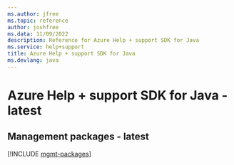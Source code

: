 ```yaml
---
ms.author: jfree
ms.topic: reference
author: joshfree
ms.data: 11/09/2022
description: Reference for Azure Help + support SDK for Java
ms.service: help+support
title: Azure Help + support SDK for Java
ms.devlang: java
---
```

# Azure Help + support SDK for Java - latest

## Management packages - latest
[!INCLUDE [mgmt-packages](help-+-support-mgmt-index.md)]